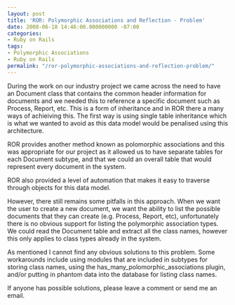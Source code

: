 ```yaml
---
layout: post
title: 'ROR: Polymorphic Associations and Reflection - Problem'
date: 2008-06-18 14:46:00.000000000 -07:00
categories:
- Ruby on Rails
tags:
- Polymorphic Associations
- Ruby on Rails
permalink: "/ror-polymorphic-associations-and-reflection-problem/"
---
```

During the work on our industry project we came across the need to have an Document class that contains the common header information for documents and we needed this to reference a specific document such as Process, Report, etc. This is a form of inheritance and in ROR there a many ways of achieiving this. The first way is using single table inheritance which is what we wanted to avoid as this data model would be penalised using this architecture.  

ROR provides another method known as polomorphic associations and this was appropriate for our project as it allowed us to have separate tables for each Document subtype, and that we could an overall table that would represent every document in the system.  

ROR also provided a level of automation that makes it easy to traverse through objects for this data model.  

However, there still remains some pitfalls in this approach. When we want the user to create a new document, we want the ability to list the possible documents that they can create (e.g. Process, Report, etc), unfortunately there is no obvious support for listing the polymorphic association types. We could read the Document table and extract all the class names, however this only applies to class types already in the system.  

As mentioned I cannot find any obvious solutions to this problem. Some workarounds include using modules that are included in subtypes for storing class names, using the has_many_polomorphic_associations plugin, and/or putting in phantom data into the database for listing class names.  

If anyone has possible solutions, please leave a comment or send me an email.
